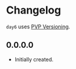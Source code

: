 # Changelog

`day6` uses [PVP Versioning][1].

## 0.0.0.0

* Initially created.

[1]: https://pvp.haskell.org

